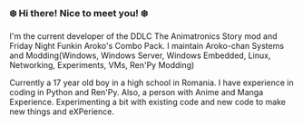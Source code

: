 ### ❄️ Hi there! Nice to meet you! ❄️

I'm the current developer of the DDLC The Animatronics Story mod and Friday Night Funkin Aroko's Combo Pack. I maintain Aroko-chan Systems and Modding(Windows, Windows Server, Windows Embedded, Linux, Networking, Experiments, VMs, Ren'Py Modding)

Currently a 17 year old boy in a high school in Romania. I have experience in coding in Python and Ren'Py. Also, a person with Anime and Manga Experience. Experimenting a bit with existing code and new code to make new things and eXPerience.

<!--
**aroko-chan/aroko-chan** is a special repository because its `README.md` (this file) appears on your GitHub profile.
